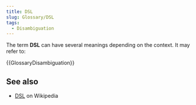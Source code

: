 ```yaml
---
title: DSL
slug: Glossary/DSL
tags:
  - Disambiguation
---
```


The term **DSL** can have several meanings depending on the context. It may refer to:

{{GlossaryDisambiguation}}

## See also

- [DSL](<https://en.wikipedia.org/wiki/DSL_(disambiguation)>) on Wikipedia
